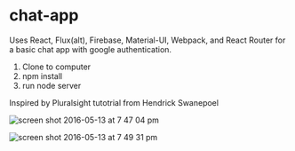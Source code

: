 # chat-app
Uses React, Flux(alt), Firebase, Material-UI, Webpack, and React Router for a basic chat app with google authentication.

1. Clone to computer
2. npm install 
3. run node server 

Inspired by Pluralsight tutotrial from Hendrick Swanepoel

![screen shot 2016-05-13 at 7 47 04 pm](https://cloud.githubusercontent.com/assets/6344422/15265525/a3a8b67c-1943-11e6-8f81-fed4700a85ca.png)

![screen shot 2016-05-13 at 7 49 31 pm](https://cloud.githubusercontent.com/assets/6344422/15265531/de509470-1943-11e6-9d48-7a018e1eceb8.png)



